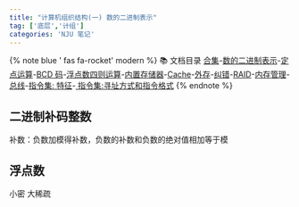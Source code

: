 ```yaml
---
title: "计算机组织结构(一) 数的二进制表示"
tag: ['底层','计组']
categories: 'NJU 笔记'
---
```


{% note blue ' fas fa-rocket' modern %}
📚 文档目录
<a href="/2021/05/15/计算机组织结构/COA_00">合集</a>-<a href="/2021/05/15/计算机组织结构/COA_01">数的二进制表示</a>-<a href="/2021/05/15/计算机组织结构/COA_02">定点运算</a>-<a href="/2021/05/15/计算机组织结构/COA_03">BCD 码</a>-<a href="/2021/05/15/计算机组织结构/COA_04">浮点数四则运算</a>-<a href="/2021/05/15/计算机组织结构/COA_05">内置存储器</a>-<a href="/2021/05/15/计算机组织结构/COA_06">Cache</a>-<a href="/2021/05/15/计算机组织结构/COA_07">外存</a>-<a href="/2021/05/15/计算机组织结构/COA_08">纠错</a>-<a href="/2021/05/15/计算机组织结构/COA_09">RAID</a>-<a href="/2021/05/15/计算机组织结构/COA_10">内存管理</a>-<a href="/2021/05/15/计算机组织结构/COA_11">总线</a>-<a href="/2021/05/15/计算机组织结构/COA_12">指令集: 特征</a>-<a href="/2021/05/15/计算机组织结构/COA_13"> 指令集:寻址方式和指令格式</a>
{% endnote %}



## 二进制补码整数

补数：负数加模得补数，负数的补数和负数的绝对值相加等于模

## 浮点数

小密 大稀疏
